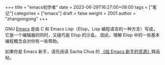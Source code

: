 +++
title = "emacs初学者"
date = 2023-06-29T16:27:00+08:00
tags = ["笔记"]
categories = ["emacs"]
draft = false
weight = 2001
author = "zhangxingong"
+++

GNU [Emacs](https://www.gnu.org/software/emacs/) 是由 C 和 Emacs Lisp（Elisp，Lisp 编程语言的一种方言）写成，
它是一个编辑器的同时，又碰巧是 Elisp 的沙盒。
因此，理解 Elisp 中的一些基本编程概念会对你有一些帮助。

如果你是 Emacs 新手，请先阅读 Sacha Chua 的 [《给 Emacs 新手的资源》](https://sachachua.com/blog/2014/04/emacs-beginner-resources/)精品帖。
